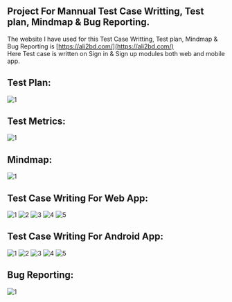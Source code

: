 ## Project For Mannual Test Case Writting, Test plan, Mindmap & Bug Reporting.
The website I have used for this Test Case Writting, Test plan, Mindmap & Bug Reporting is [https://ali2bd.com/](https://ali2bd.com/)  
Here Test case is written on Sign in & Sign up modules both web and mobile app. 

## Test Plan:

![1](https://github.com/joyahamad074/Test-Case-Writing-SQA-proj./blob/main/images/Test-plan-ali2bd.PNG)

## Test Metrics:

![1](https://github.com/joyahamad074/Test-Case-Writing-SQA-proj./blob/main/images/test-metrics.PNG)

## Mindmap:

![1](https://github.com/joyahamad074/Test-Case-Writing-SQA-proj./blob/main/images/ali2bd-mindmap.PNG)


## Test Case Writing For Web App:  

![1](https://github.com/joyahamad074/Test-Case-Writing-SQA-proj./blob/main/images/web-app1.PNG)
![2](https://github.com/joyahamad074/Test-Case-Writing-SQA-proj./blob/main/images/web-app2.PNG)
![3](https://github.com/joyahamad074/Test-Case-Writing-SQA-proj./blob/main/images/web-app3.PNG)
![4](https://github.com/joyahamad074/Test-Case-Writing-SQA-proj./blob/main/images/web-app4.PNG)
![5](https://github.com/joyahamad074/Test-Case-Writing-SQA-proj./blob/main/images/web-app5.PNG)


## Test Case Writing For Android App: 

![1](https://github.com/joyahamad074/Test-Case-Writing-SQA-proj./blob/main/images/mobile-app1.PNG)
![2](https://github.com/joyahamad074/Test-Case-Writing-SQA-proj./blob/main/images/mobile-app2.PNG)
![3](https://github.com/joyahamad074/Test-Case-Writing-SQA-proj./blob/main/images/mobile-app3.PNG)
![4](https://github.com/joyahamad074/Test-Case-Writing-SQA-proj./blob/main/images/mobile-app4.PNG)
![5](https://github.com/joyahamad074/Test-Case-Writing-SQA-proj./blob/main/images/mobile-app5.PNG)


## Bug Reporting:
![1](https://github.com/joyahamad074/Test-Case-Writing-SQA-proj./blob/main/images/bug-report-ali2bd.PNG)
